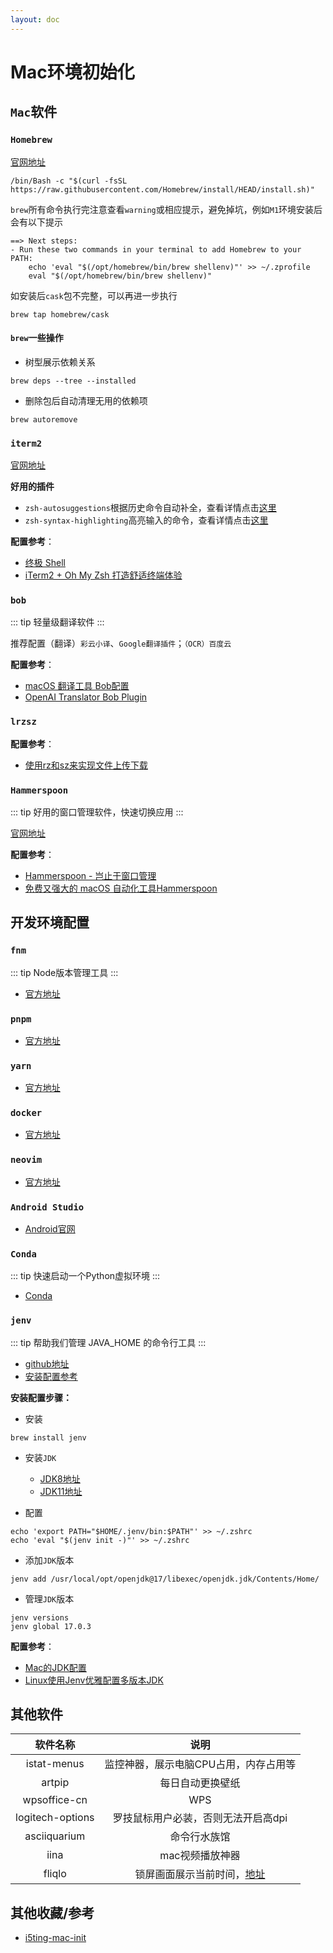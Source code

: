 ```yaml
---
layout: doc
---
```


# Mac环境初始化

## `Mac`软件
### `Homebrew`

[官网地址](https://brew.sh/)

```shell
/bin/Bash -c "$(curl -fsSL https://raw.githubusercontent.com/Homebrew/install/HEAD/install.sh)"
```
`brew`所有命令执行完注意查看`warning`或相应提示，避免掉坑，例如`M1`环境安装后会有以下提示

```shell
==> Next steps:
- Run these two commands in your terminal to add Homebrew to your PATH:
    echo 'eval "$(/opt/homebrew/bin/brew shellenv)"' >> ~/.zprofile
    eval "$(/opt/homebrew/bin/brew shellenv)"
```
如安装后`cask`包不完整，可以再进一步执行

```shell
brew tap homebrew/cask
```

#### `brew`一些操作

- 树型展示依赖关系
```shell
brew deps --tree --installed
```
- 删除包后自动清理无用的依赖项
```shell
brew autoremove
```

### `iterm2`

[官网地址](https://iterm2.com/)

**好用的插件**
- `zsh-autosuggestions`根据历史命令自动补全，查看详情点击[这里](https://github.com/zsh-users/zsh-autosuggestions/blob/master/INSTALL.md)
- `zsh-syntax-highlighting`高亮输入的命令，查看详情点击[这里](https://github.com/zsh-users/zsh-syntax-highlighting/blob/master/INSTALL.md)

**配置参考**：
- [终极 Shell](https://macshuo.com/?p=676)
- [iTerm2 + Oh My Zsh 打造舒适终端体验](https://segmentfault.com/a/1190000014992947)

### `bob`

::: tip
轻量级翻译软件
:::

推荐配置（翻译）`彩云小译`、`Google翻译插件`；`（OCR）百度云`

**配置参考**：

- [macOS 翻译工具 Bob配置](https://sspai.com/post/62721)
- [OpenAI Translator Bob Plugin](https://github.com/yetone/bob-plugin-openai-translator)

### `lrzsz`
**配置参考**：

- [使用rz和sz来实现文件上传下载](https://segmentfault.com/a/1190000012166969)

### `Hammerspoon`
::: tip
好用的窗口管理软件，快速切换应用
:::

[官网地址](https://www.hammerspoon.org/)

**配置参考**：
- [Hammerspoon - 岂止于窗口管理](https://zhuanlan.zhihu.com/p/72499152)
- [免费又强大的 macOS 自动化工具Hammerspoon](https://sspai.com/post/53992)

## 开发环境配置

### `fnm`
::: tip
Node版本管理工具
:::

- [官方地址](https://github.com/Schniz/fnm)

### `pnpm`

- [官方地址](https://pnpm.io/)

### `yarn`

- [官方地址](https://yarnpkg.com/)

### `docker`

- [官方地址](https://www.docker.com/)

### `neovim`

- [官方地址](https://neovim.io/)

### `Android Studio`

- [Android官网](https://developer.android.com/?hl=zh-cn)


### `Conda`
::: tip
快速启动一个Python虚拟环境
:::
- [Conda](https://docs.conda.io/en/latest/)

### `jenv`

::: tip
帮助我们管理 JAVA_HOME 的命令行工具
:::
- [github地址](https://github.com/jenv/jenv)
- [安装配置参考](https://tobebetterjavaer.com/overview/jdk-install-config.html#macos-%E7%94%A8%E6%88%B7)

**安装配置步骤：**
- 安装
```shell
brew install jenv
```

- 安装`JDK`
  - [JDK8地址](https://www.oracle.com/java/technologies/downloads/#java8)
  - [JDK11地址](https://www.oracle.com/java/technologies/downloads/#java11)

- 配置
```shell
echo 'export PATH="$HOME/.jenv/bin:$PATH"' >> ~/.zshrc
echo 'eval "$(jenv init -)"' >> ~/.zshrc
```
- 添加`JDK`版本
```shell
jenv add /usr/local/opt/openjdk@17/libexec/openjdk.jdk/Contents/Home/
```
- 管理`JDK`版本
```shell
jenv versions
jenv global 17.0.3
```

**配置参考**：

- [Mac的JDK配置](https://cloud.tencent.com/developer/article/1782923)
- [Linux使用Jenv优雅配置多版本JDK](https://juejin.cn/post/7060142839694852127#heading-10)

## 其他软件

|软件名称|说明|
|:-:|:-:|
|istat-menus|监控神器，展示电脑CPU占用，内存占用等|
|artpip|每日自动更换壁纸|
|wpsoffice-cn|WPS|
|logitech-options|罗技鼠标用户必装，否则无法开启高dpi|
|asciiquarium|命令行水族馆|
|iina|mac视频播放神器|
|fliqlo|锁屏画面展示当前时间，[地址](https://fliqlo.com/)|

## 其他收藏/参考

- [i5ting-mac-init](https://github.com/i5ting/i5ting-mac-init)

